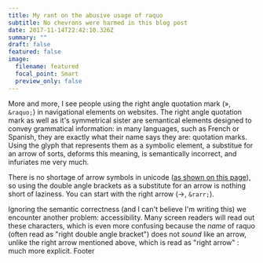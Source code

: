 ```yaml
---
title: My rant on the abusive usage of raquo
subtitle: No chevrons were harmed in this blog post
date: 2017-11-14T22:42:10.326Z
summary: ""
draft: false
featured: false
image:
  filename: featured
  focal_point: Smart
  preview_only: false
---
```

More and more, I see people using the right angle quotation mark (&raquo;, <code>&amp;raquo;</code>) in navigational elements on websites. The right angle quotation mark as well as it's symmetrical sister are semantical elements designed to convey grammatical information: in many languages, such as French or Spanish, they are exactly what their name says they are:  quotation marks. Using the glyph that represents them as a symbolic element, a substitue for an arrow of sorts, deforms this meaning, is semantically incorrect, and infuriates me very much. 


There is no shortage of arrow symbols in unicode ([as shown on this page](http://xahlee.info/comp/unicode_arrows.html)), so using the double angle brackets as a substitute for an arrow is nothing short of laziness. You can start with the right arrow (&rarr;, <code>&amp;rarr;</code>).


Ignoring the semantic correctness (and I can't believe I'm writing this) we encounter another problem: accessibility. Many screen readers will read out these characters, which is even more confusing because the *name* of raquo (often read as "right double angle bracket") does not *sound* like an arrow, unlike the right arrow mentioned above, which is read as "right arrow" : much more explicit.
Footer
